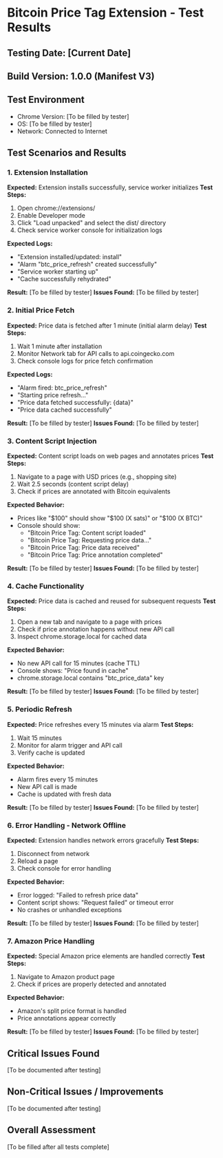 # Bitcoin Price Tag Extension - Test Results

## Testing Date: [Current Date]
## Build Version: 1.0.0 (Manifest V3)

## Test Environment
- Chrome Version: [To be filled by tester]
- OS: [To be filled by tester]
- Network: Connected to Internet

## Test Scenarios and Results

### 1. Extension Installation
**Expected:** Extension installs successfully, service worker initializes
**Test Steps:**
1. Open chrome://extensions/
2. Enable Developer mode
3. Click "Load unpacked" and select the dist/ directory
4. Check service worker console for initialization logs

**Expected Logs:**
- "Extension installed/updated: install"
- "Alarm "btc_price_refresh" created successfully"
- "Service worker starting up"
- "Cache successfully rehydrated"

**Result:** [To be filled by tester]
**Issues Found:** [To be filled by tester]

### 2. Initial Price Fetch
**Expected:** Price data is fetched after 1 minute (initial alarm delay)
**Test Steps:**
1. Wait 1 minute after installation
2. Monitor Network tab for API calls to api.coingecko.com
3. Check console logs for price fetch confirmation

**Expected Logs:**
- "Alarm fired: btc_price_refresh"
- "Starting price refresh..."
- "Price data fetched successfully: {data}"
- "Price data cached successfully"

**Result:** [To be filled by tester]
**Issues Found:** [To be filled by tester]

### 3. Content Script Injection
**Expected:** Content script loads on web pages and annotates prices
**Test Steps:**
1. Navigate to a page with USD prices (e.g., shopping site)
2. Wait 2.5 seconds (content script delay)
3. Check if prices are annotated with Bitcoin equivalents

**Expected Behavior:**
- Prices like "$100" should show "$100 (X sats)" or "$100 (X BTC)"
- Console should show:
  - "Bitcoin Price Tag: Content script loaded"
  - "Bitcoin Price Tag: Requesting price data..."
  - "Bitcoin Price Tag: Price data received"
  - "Bitcoin Price Tag: Price annotation completed"

**Result:** [To be filled by tester]
**Issues Found:** [To be filled by tester]

### 4. Cache Functionality
**Expected:** Price data is cached and reused for subsequent requests
**Test Steps:**
1. Open a new tab and navigate to a page with prices
2. Check if price annotation happens without new API call
3. Inspect chrome.storage.local for cached data

**Expected Behavior:**
- No new API call for 15 minutes (cache TTL)
- Console shows: "Price found in cache"
- chrome.storage.local contains "btc_price_data" key

**Result:** [To be filled by tester]
**Issues Found:** [To be filled by tester]

### 5. Periodic Refresh
**Expected:** Price refreshes every 15 minutes via alarm
**Test Steps:**
1. Wait 15 minutes
2. Monitor for alarm trigger and API call
3. Verify cache is updated

**Expected Behavior:**
- Alarm fires every 15 minutes
- New API call is made
- Cache is updated with fresh data

**Result:** [To be filled by tester]
**Issues Found:** [To be filled by tester]

### 6. Error Handling - Network Offline
**Expected:** Extension handles network errors gracefully
**Test Steps:**
1. Disconnect from network
2. Reload a page
3. Check console for error handling

**Expected Behavior:**
- Error logged: "Failed to refresh price data"
- Content script shows: "Request failed" or timeout error
- No crashes or unhandled exceptions

**Result:** [To be filled by tester]
**Issues Found:** [To be filled by tester]

### 7. Amazon Price Handling
**Expected:** Special Amazon price elements are handled correctly
**Test Steps:**
1. Navigate to Amazon product page
2. Check if prices are properly detected and annotated

**Expected Behavior:**
- Amazon's split price format is handled
- Price annotations appear correctly

**Result:** [To be filled by tester]
**Issues Found:** [To be filled by tester]

## Critical Issues Found
[To be documented after testing]

## Non-Critical Issues / Improvements
[To be documented after testing]

## Overall Assessment
[To be filled after all tests complete]